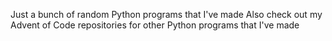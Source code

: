 Just a bunch of random Python programs that I've made
Also check out my Advent of Code repositories for other Python programs that I've made
